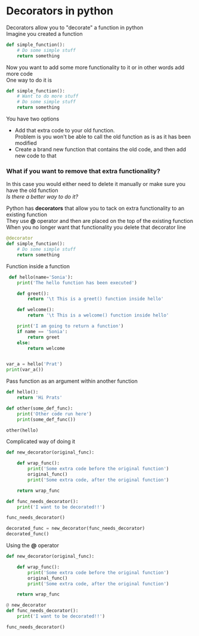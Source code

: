 # Decorators in python

Decorators allow you to "decorate" a function in python\
Imagine you created a function
```python
def simple_function():
    # Do some simple stuff
    return something
```
Now you want to add some more functionality to it or in other words add more code\
One way to do it is 
```python
def simple_function():
    # Want to do more stuff
    # Do some simple stuff
    return something
```
You have two options
* Add that extra code to your old function.\
Problem is you won't be able to call the old function as is as it has been modified
* Create a brand new function that contains the old code, and then add new code to that

### What if you want to remove that extra functionality?
In this case you would either need to delete it manually or make sure you have the old function\
_Is there a better way to do it?_

Python has __decorators__ that allow you to tack on extra functionality to an existing function\
They use __@__ operator and then are placed on the top of the existing function\
When you no longer want that functionality you delete that decorator line
```python
@decorator
def simple_function():
    # Do some simple stuff
    return something
```

Function inside a function
```python
 def hello(name='Sonia'):
    print('The hello function has been executed')

    def greet():
        return '\t This is a greet() function inside hello'

    def welcome():
        return '\t This is a welcome() function inside hello'

    print('I am going to return a function')
    if name == 'Sonia':
        return greet
    else:
        return welcome


var_a = hello('Prat')
print(var_a())
```
Pass function as an argument within another function
```python
def hello():
    return 'Hi Prats'

def other(some_def_func):
    print('Other code run here')
    print(some_def_func())

other(hello)
```

Complicated way of doing it
```python
def new_decorator(original_func):

    def wrap_func():
        print('Some extra code before the original function')
        original_func()
        print('Some extra code, after the original function')

    return wrap_func

def func_needs_decorator():
    print('I want to be decorated!!')

func_needs_decorator()

decorated_func = new_decorator(func_needs_decorator)
decorated_func()
```

Using the __@__ operator
```python
def new_decorator(original_func):

    def wrap_func():
        print('Some extra code before the original function')
        original_func()
        print('Some extra code, after the original function')

    return wrap_func

@ new_decorator
def func_needs_decorator():
    print('I want to be decorated!!')

func_needs_decorator()
```

